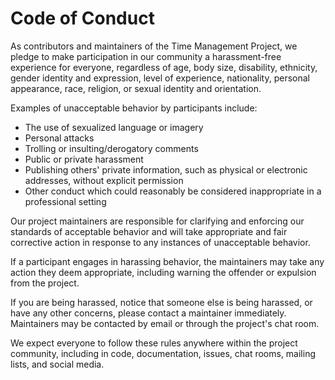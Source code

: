# Code of Conduct

As contributors and maintainers of the Time Management Project, we pledge to make participation in our community a harassment-free experience for everyone, regardless of age, body size, disability, ethnicity, gender identity and expression, level of experience, nationality, personal appearance, race, religion, or sexual identity and orientation.

Examples of unacceptable behavior by participants include:

- The use of sexualized language or imagery
- Personal attacks
- Trolling or insulting/derogatory comments
- Public or private harassment
- Publishing others' private information, such as physical or electronic addresses, without explicit permission
- Other conduct which could reasonably be considered inappropriate in a professional setting

Our project maintainers are responsible for clarifying and enforcing our standards of acceptable behavior and will take appropriate and fair corrective action in response to any instances of unacceptable behavior.

If a participant engages in harassing behavior, the maintainers may take any action they deem appropriate, including warning the offender or expulsion from the project.

If you are being harassed, notice that someone else is being harassed, or have any other concerns, please contact a maintainer immediately. Maintainers may be contacted by email or through the project's chat room.

We expect everyone to follow these rules anywhere within the project community, including in code, documentation, issues, chat rooms, mailing lists, and social media.

